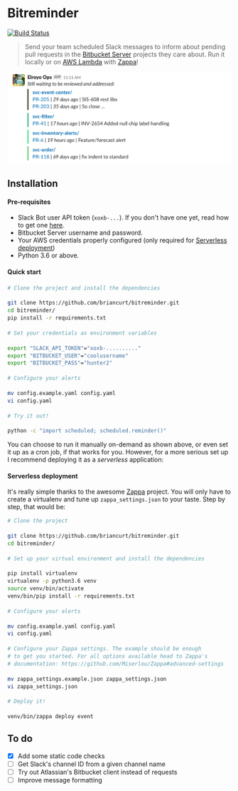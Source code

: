 # Bitreminder

[![Build Status](https://travis-ci.org/briancurt/bitreminder.svg?branch=master)](https://travis-ci.org/briancurt/bitreminder)

> Send your team scheduled Slack messages to inform about pending pull requests in the [Bitbucket Server](https://bitbucket.org/product/enterprise) projects they care about. Run it locally or on [AWS Lambda](https://aws.amazon.com/lambda/) with [Zappa](https://github.com/Miserlou/Zappa)!



![](images/screenshot_1.png)



## Installation

#### Pre-requisites

- Slack Bot user API token (`xoxb-...`). If you don't have one yet, read how to get one [here](https://api.slack.com/bot-users). 
- Bitbucket Server username and password.
- Your AWS credentials properly configured (only required for [Serverless deployment](#serverless-deployment))
- Python 3.6 or above.

#### Quick start

```bash
# Clone the project and install the dependencies

git clone https://github.com/briancurt/bitreminder.git
cd bitreminder/
pip install -r requirements.txt

# Set your credentials as environment variables

export "SLACK_API_TOKEN"="xoxb-.........."
export "BITBUCKET_USER"="coolusername"
export "BITBUCKET_PASS"="hunter2"

# Configure your alerts

mv config.example.yaml config.yaml
vi config.yaml

# Try it out!

python -c "import scheduled; scheduled.reminder()"

```

You can choose to run it manually on-demand as shown above, or even set it up as a cron job, if that works for you. However, for a more serious set up I recommend deploying it as a _serverless_ application: 

#### Serverless deployment

It's really simple thanks to the awesome [Zappa](https://github.com/Miserlou/Zappa) project. You will only have to create a virtualenv and tune up `zappa_settings.json` to your taste. Step by step, that would be:

```bash
# Clone the project

git clone https://github.com/briancurt/bitreminder.git
cd bitreminder/

# Set up your virtual environment and install the dependencies

pip install virtualenv
virtualenv -p python3.6 venv
source venv/bin/activate
venv/bin/pip install -r requirements.txt

# Configure your alerts

mv config.example.yaml config.yaml
vi config.yaml

# Configure your Zappa settings. The example should be enough
# to get you started. For all options available head to Zappa's
# documentation: https://github.com/Miserlou/Zappa#advanced-settings

mv zappa_settings.example.json zappa_settings.json
vi zappa_settings.json

# Deploy it!

venv/bin/zappa deploy event

```



## To do

- [x] Add some static code checks
- [ ] Get Slack's channel ID from a given channel name
- [ ] Try out Atlassian's Bitbucket client instead of requests
- [ ] Improve message formatting